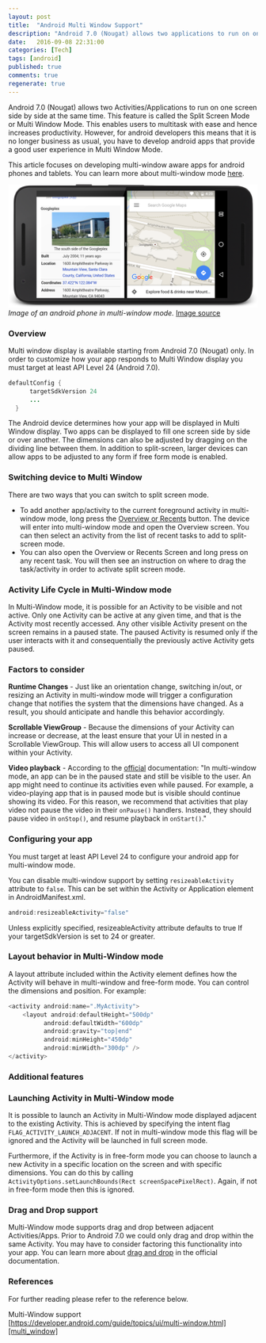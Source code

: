 ```yaml
---
layout: post
title:  "Android Multi Window Support"
description: "Android 7.0 (Nougat) allows two applications to run on one screen side by side at the same time. This feature is called the Split Screen Mode or Multi Window Mode"
date:   2016-09-08 22:31:00
categories: [Tech]
tags: [android]
published: true
comments: true
regenerate: true
---
```


Android 7.0 (Nougat) allows two Activities/Applications to run on one screen side by side at the same time. This feature is called the Split Screen Mode or Multi Window Mode. This enables users to multitask with ease and hence increases productivity. However, for android developers this means that it is no longer business as usual, you have to develop android apps that provide a good user experience in Multi Window Mode.

This article focuses on developing multi-window aware apps for android phones and tablets. You can learn more about multi-window mode [here][multi_window].


![Split Screen Diagram](/images/split-screen.png)
*Image of an android phone in multi-window mode.* [Image source][split_img_link]

### Overview
Multi window display is available starting from Android 7.0 (Nougat) only. In order to customize how your app responds to Multi Window display you must target at least API Level 24 (Android 7.0).

```java
defaultConfig {
      targetSdkVersion 24
      ...
  }
```

The Android device determines how your app will be displayed in Multi Window display. Two apps can be displayed to fill one screen side by side or over another. The dimensions can also be adjusted by dragging on the dividing line between them. In addition to split-screen, larger devices can allow apps to be adjusted to any form if free form mode is enabled.

### Switching device to Multi Window

There are two ways that you can switch to split screen mode.

* To add another app/activity to the current foreground activity in multi-window mode, long press the [Overview or Recents][overview_screen] button. The device will enter into multi-window mode and open the Overview screen. You can then select an activity from the list of recent tasks to add to split-screen mode.
* You can also open the Overview or Recents Screen and long press on any recent task. You will then see an instruction on where to drag the task/activity in order to activate split screen mode.

### Activity Life Cycle in Multi-Window mode

In Multi-Window mode, it is possible for an Activity to be visible and not active. Only one Activity can be active at any given time, and that is the Activity most recently accessed. Any other visible Activity present on the screen remains in a paused state. The paused Activity is resumed only if the user interacts with it and consequentially the previously active Activity gets paused.

### Factors to consider

**Runtime Changes** - Just like an orientation change, switching in/out, or resizing an Activity in multi-window mode will trigger a configuration change that notifies the system that the dimensions have changed. As a result, you should anticipate and handle this behavior accordingly.

**Scrollable ViewGroup** - Because the dimensions of your Activity can increase or decrease, at the least ensure that your UI in nested in a Scrollable ViewGroup. This will allow users to access all UI component within your Activity.

**Video playback** - According to the [official][multi_window] documentation: "In multi-window mode, an app can be in the paused state and still be visible to the user. An app might need to continue its activities even while paused. For example, a video-playing app that is in paused mode but is visible should continue showing its video. For this reason, we recommend that activities that play video not pause the video in their ```onPause()``` handlers. Instead, they should pause video in ```onStop()```, and resume playback in ```onStart()```."


### Configuring your app

You must target at least API Level 24 to configure your android app for multi-window mode.

You can disable multi-window support by setting ```resizeableActivity``` attribute to ```false```. This can be set within the Activity or Application element in AndroidManifest.xml.

```java
android:resizeableActivity="false"
```
Unless explicitly specified, resizeableActivity attribute defaults to true If your targetSdkVersion is set to 24 or greater.

### Layout behavior in Multi-Window mode

A layout attribute included within the Activity element defines how the Activity will behave in multi-window and free-form mode. You can control the dimensions and position. For example:

```java
<activity android:name=".MyActivity">
    <layout android:defaultHeight="500dp"
          android:defaultWidth="600dp"
          android:gravity="top|end"
          android:minHeight="450dp"
          android:minWidth="300dp" />
</activity>
```

### Additional features

### Launching Activity in Multi-Window mode

It is possible to launch an Activity in Multi-Window mode displayed adjacent to the existing Activity. This is achieved by specifying the intent flag  ```FLAG_ACTIVITY_LAUNCH_ADJACENT```. If not in multi-window mode this flag will be ignored and the Activity will be launched in full screen mode.

Furthermore, if the Activity is in free-form mode you can choose to launch a new Activity in a specific location on the screen and with specific dimensions. You can do this by calling ```ActivityOptions.setLaunchBounds(Rect screenSpacePixelRect)```. Again, if not in free-form mode then this is ignored.


### Drag and Drop support

Multi-Window mode supports drag and drop between adjacent Activities/Apps. Prior to Android 7.0 we could only drag and drop within the same Activity. You may have to consider factoring this functionality into your app. You can learn more about [drag and drop][drag_drop] in the official documentation.

### References

For further reading please refer to the reference below.

Multi-Window support  
[https://developer.android.com/guide/topics/ui/multi-window.html][multi_window]




[multi_window]: https://developer.android.com/guide/topics/ui/multi-window.html
[split_img_link]: https://developer.android.com/images/android-7.0/mw-splitscreen_2x.png
[overview_screen]: https://developer.android.com/guide/components/recents.html
[drag_drop]: https://developer.android.com/guide/topics/ui/drag-drop.html
